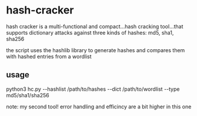 # hash-cracker

hash cracker is a multi-functional and compact...hash cracking tool...that supports dictionary attacks against three kinds of hashes: md5, sha1, sha256

the script uses the hashlib library to generate hashes and compares them with hashed entries from a wordlist

## usage

python3 hc.py --hashlist /path/to/hashes --dict /path/to/wordlist --type md5/sha1/sha256

note: my second tool! error handling and efficincy are a bit higher in this one
